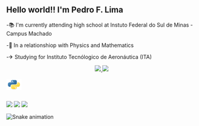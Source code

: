 ## Hello world!! I'm Pedro F. Lima

-📚 I'm currently attending high school at Instuto Federal do Sul de Minas - Campus Machado

-📐 In a relationshiop with Physics and Mathematics

-✈ Studying for Instituto Tecnólogico de Aeronáutica (ITA)


<div align="center">
  <a href="https://github.com/flimape">
   <img height="180em" src="https://github-readme-stats.vercel.app/api?username=flimape&show_icons=true&theme=dark&include_all_commits=true&count_private=true"/>
  <img height="180em" src="https://github-readme-stats.vercel.app/api/top-langs/?username=flimape&layout=compact&langs_count=7&theme=dark"/>
</div>


  <div style="display: inline_block"><br>
  <img align="center" alt="flimape-Python" height="30" width="40" src="https://raw.githubusercontent.com/devicons/devicon/master/icons/python/python-original.svg">
  
  ##
 
<div> 
  <a href="https://www.youtube.com/channel/UCWWohBnxCGflhFctH4k-CFg" target="_blank"><img src="https://img.shields.io/badge/YouTube-FF0000?style=for-the-badge&logo=youtube&logoColor=white" target="_blank"></a>
  <a href="https://instagram.com/flimape" target="_blank"><img src="https://img.shields.io/badge/-Instagram-%23E4405F?style=for-the-badge&logo=instagram&logoColor=white" target="_blank"></a>
  <a href = "pedrolucasfernandesdelima@gmail.com"><img src="https://img.shields.io/badge/-Gmail-%23333?style=for-the-badge&logo=gmail&logoColor=white" target="_blank"></a>
 
  ![Snake animation](https://github.com/flimape)
 
</div>
